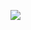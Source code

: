 ![](https://raw.githubusercontent.com/old-man-lib/github-stats/master/generated/overview.svg#gh-dark-mode-only)
